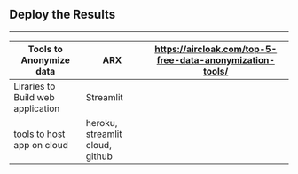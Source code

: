 ## Deploy the Results
----------------------

| Tools to Anonymize data | ARX | https://aircloak.com/top-5-free-data-anonymization-tools/ |
| ------------------------ |----| ----------------------------------------------------------|
| Liraries to Build web application | Streamlit | |
|tools to host app on cloud| heroku, streamlit cloud, github| |
